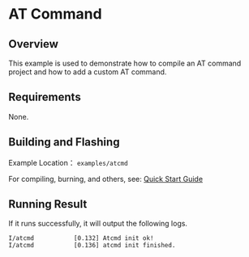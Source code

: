 # AT Command

## Overview

This example is used to demonstrate how to compile an AT command project and how to add a custom AT command.

## Requirements

None.

## Building and Flashing

Example Location： `examples/atcmd`

For compiling, burning, and others, see: [Quick Start Guide](https://doc.winnermicro.net/w800/en/2.2-beta.2/get_started/index.html)

## Running Result

If it runs successfully, it will output the following logs.

```
I/atcmd           [0.132] Atcmd init ok!
I/atcmd           [0.136] atcmd init finished.
```